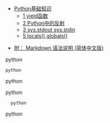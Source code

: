    * [Python基础知识](#python基础知识)
      * [1 yield函数](#1-yield函数)
      * [2 Python中的反射](#2-python中的反射)
      * [3 sys.stdout sys.stdin](#3-sys.stdout-sys.stdin)
      * [5 locals() globals()](#5-locals()-globals())


- [附： Markdown 语法说明 (简体中文版)](https://www.appinn.com/markdown/#p)

python

    python
python


python

      python

python
